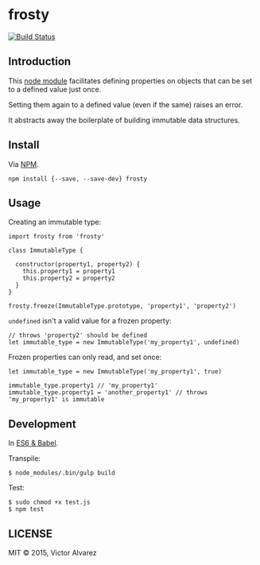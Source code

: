 # frosty

[![Build Status](https://travis-ci.org/yangmillstheory/frosty.svg?branch=master)](https://travis-ci.org/yangmillstheory/mixin.a.lot)

## Introduction

This [node module](https://www.npmjs.com/package/frosty) facilitates defining properties on objects that 
can be set to a defined value just once. 

Setting them again to a defined value (even if the same) raises an error.

It abstracts away the boilerplate of building immutable data structures. 


## Install

Via [NPM](https://www.npmjs.com/package/frosty).

`npm install {--save, --save-dev} frosty`

## Usage

Creating an immutable type:

    import frosty from 'frosty'

    class ImmutableType {
      
      constructor(property1, property2) {
        this.property1 = property1
        this.property2 = property2
      }
    }
    
    frosty.freeze(ImmutableType.prototype, 'property1', 'property2')
    
`undefined` isn't a valid value for a frozen property:
    
    // throws 'property2' should be defined 
    let immutable_type = new ImmutableType('my_property1', undefined)
    

Frozen properties can only read, and set once:
    
    let immutable_type = new ImmutableType('my_property1', true)
    
    immutable_type.property1 // 'my_property1'
    immutable_type.property1 = 'another_property1' // throws 'my_property1' is immutable
 
## Development

In [ES6 & Babel](http://babeljs.io/).

Transpile:
 
    $ node_modules/.bin/gulp build
   
Test:

    $ sudo chmod +x test.js
    $ npm test
      
## LICENSE

MIT © 2015, Victor Alvarez